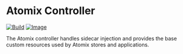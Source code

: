 # Atomix Controller

[![Build](https://img.shields.io/github/actions/workflow/status/atomix/atomix/build-and-test-controller.yml?style=for-the-badge)](https://github.com/atomix/atomix/actions/workflows/build-and-test-controller.yml)
[![Image](https://img.shields.io/docker/v/atomix/controller?label=image&style=for-the-badge)](https://hub.docker.com/repository/docker/atomix/controller)

The Atomix controller handles sidecar injection and provides the base custom resources used by Atomix
stores and applications.
